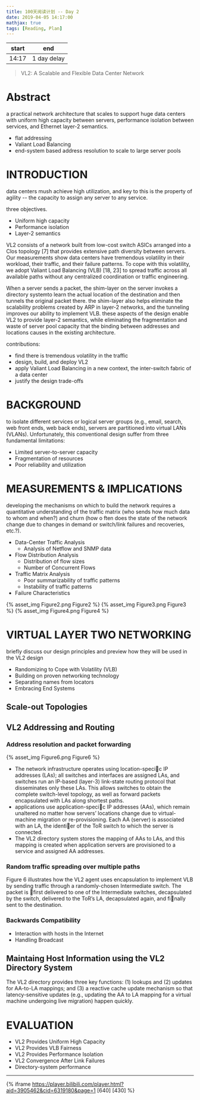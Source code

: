 ```yaml
---
title: 100天阅读计划 -- Day 2
date: 2019-04-05 14:17:00
mathjax: true
tags: [Reading, Plan]
---
```



|start | end  |
|----  | -----|
|14:17 | 1 day delay|

> VL2: A Scalable and Flexible Data Center Network

# Abstract

a practical network architecture that scales to support huge data centers with uniform high capacity between servers, performance isolation between services, and Ethernet layer-2 semantics.

- flat addressing
- Valiant Load Balancing
- end-system based address resolution to scale to large server pools

# INTRODUCTION

data centers mush achieve high utilization, and key to this is the property of agility -- the capacity to assign any server to any service.

three objectives.
- Uniform high capacity
- Performance isolation
- Layer-2 semantics

VL2 consists of a network built from low-cost switch ASICs arranged into a Clos topology [7] that provides extensive path diversity between servers. Our measurements show data centers have tremendous volatility in their workload, their traffic, and their failure patterns. To cope with this volatility, we adopt Valiant Load Balancing (VLB) [18, 23] to spread traffic across all available paths without any centralized coordination or traffic engineering.

When a server sends a packet, the shim-layer on the server invokes a directory systemto learn the actual location of the destination and then tunnels the original packet there. the shim-layer also helps eliminate the scalability problems created by ARP in layer-2 networks, and the tunneling improves our ability to implement VLB. these aspects of the design enable VL2 to provide layer-2 semantics, while eliminating the fragmentation and waste of server pool capacity that the binding between addresses and locations causes in the existing architecture.

contributions:
- find there is tremendous volatility in the traffic
- design, build, and deploy VL2
- apply Valiant Load Balancing in a new context, the inter-switch fabric of a data center
- justify the design trade-offs

# BACKGROUND

to isolate different services or logical server groups (e.g., email, search, web front ends, web back ends), servers are partitioned into virtual LANs (VLANs). Unfortunately, this conventional design suffer from three fundamental limitations:

- Limited server-to-server capacity
- Fragmentation of resources
- Poor reliability and utilization

# MEASUREMENTS & IMPLICATIONS

developing the mechanisms on which to build the network requires a quantitative understanding of the traffic matrix (who sends how much data to whom and when?) and churn (how o ften does the state of the network change due to changes in demand or switch/link failures and recoveries, etc.?).

- Data-Center Traffic Analysis
    - Analysis of Netflow and SNMP data
- Flow Distribution Analysis
    - Distribution of flow sizes
    - Number of Concurrent Flows
- Traffic Matrix Analysis
    - Poor summarizability of traffic patterns
    - Instability of traffic patterns
- Failure Characteristics


{% asset_img Figure2.png Figure2 %}
{% asset_img Figure3.png Figure3 %}
{% asset_img Figure4.png Figure4 %}


# VIRTUAL LAYER TWO NETWORKING

briefly discuss our design principles and preview how they will be used in the VL2 design

- Randomizing to Cope with Volatility  (VLB)
- Building on proven networking technology
- Separating names from locators
- Embracing End Systems

## Scale-out Topologies


## VL2 Addressing and Routing

### Address resolution and packet forwarding
{% asset_img Figure6.png Figure6 %}

- The network infrastructure operates using location-specic IP addresses (LAs); all switches and interfaces are assigned LAs, and switches run an IP-based (layer-3) link-state routing protocol that disseminates only these LAs. This allows switches to obtain the complete switch-level topology, as well as forward packets encapsulated with LAs along shortest paths. 
- applications use application-specic IP addresses (AAs), which remain unaltered no matter how servers’ locations change due to virtual-machine migration or re-provisioning. Each AA (server) is associated with an LA, the identier of the ToR switch to which the server is connected. 
- The VL2 directory system stores the mapping of AAs to LAs, and this mapping is created when application servers are provisioned to a service and assigned AA addresses.

### Random traffic spreading over multiple paths

Figure 6 illustrates how the VL2 agent uses encapsulation to implement VLB by sending traffic through a randomly-chosen Intermediate switch. The packet is first delivered to one of the Intermediate switches, decapsulated by the switch, delivered to the ToR’s LA, decapsulated again, and finally sent to the destination.



### Backwards Compatibility

- Interaction with hosts in the Internet
- Handling Broadcast

## Maintaing Host Information using the VL2 Directory System

The VL2 directory provides three key functions: (1) lookups and (2) updates for AA-to-LA mappings; and (3) a reactive cache update mechanism so that latency-sensitive updates (e.g., updating the AA to LA mapping for a virtual machine undergoing live migration) happen quickly.


# EVALUATION

- VL2 Provides Uniform High Capacity
- VL2 Provides VLB Fairness
- VL2 Provides Performance Isolation
- VL2 Convergence After Link Failures
- Directory-system performance


--------

{% iframe https://player.bilibili.com/player.html?aid=3905462&cid=6319180&page=1 [640] [430] %}


